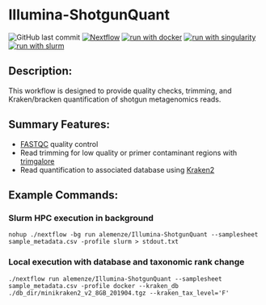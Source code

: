 # Illumina-ShotgunQuant
![GitHub last commit](https://img.shields.io/github/last-commit/alemenze/Illumina-ShotgunQuant)
[![Nextflow](https://img.shields.io/badge/nextflow%20DSL2-%E2%89%A520.11.0--edge-23aa62.svg?labelColor=000000)](https://www.nextflow.io/)
[![run with docker](https://img.shields.io/badge/run%20with-docker-0db7ed?labelColor=000000&logo=docker)](https://www.docker.com/)
[![run with singularity](https://img.shields.io/badge/run%20with-singularity-1d355c.svg?labelColor=000000)](https://sylabs.io/docs/)
[![run with slurm](https://img.shields.io/badge/run%20with-slurm-ff4d4d.svg?labelColor=000000)](https://slurm.schedmd.com/)

## Description:
This workflow is designed to provide quality checks, trimming, and Kraken/bracken quantification of shotgun metagenomics reads. 

## Summary Features:
- [FASTQC](https://www.bioinformatics.babraham.ac.uk/projects/fastqc/) quality control
- Read trimming for low quality or primer contaminant regions with [trimgalore](https://www.bioinformatics.babraham.ac.uk/projects/trim_galore/)
- Read quantification to associated database using [Kraken2](https://ccb.jhu.edu/software/kraken2/)

## Example Commands:
### Slurm HPC execution in background
```
nohup ./nextflow -bg run alemenze/Illumina-ShotgunQuant --samplesheet sample_metadata.csv -profile slurm > stdout.txt
```
### Local execution with database and taxonomic rank change
```
./nextflow run alemenze/Illumina-ShotgunQuant --samplesheet sample_metadata.csv -profile docker --kraken_db ./db_dir/minikraken2_v2_8GB_201904.tgz --kraken_tax_level='F'
```